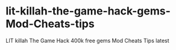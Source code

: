 # lit-killah-the-game-hack-gems-Mod-Cheats-tips
LIT killah The Game Hack 400k free gems Mod Cheats Tips latest
